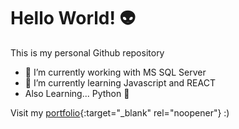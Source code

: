 # Hello World! 👽
This is my personal Github repository

<!--
**nafuent/nafuent** is a ✨ _special_ ✨ repository because its `README.md` (this file) appears on your GitHub profile.
-->


- 🔭 I’m currently working with MS SQL Server
- 🌱 I’m currently learning Javascript and REACT
- Also Learning... Python 🐍
<!--
- 👯 I’m looking to collaborate on ...
- 🤔 I’m looking for help with ...
- 💬 Ask me about ...
- 📫 How to reach me: ...
- 😄 Pronouns: ...
- ⚡ Fun fact: ...
-->

Visit my [portfolio](https://nafuent.github.io/ "DEMO"){:target="_blank" rel="noopener"} :)

